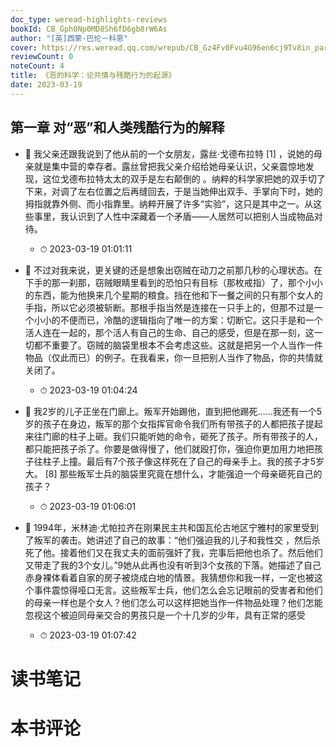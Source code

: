 ```yaml
---
doc_type: weread-highlights-reviews
bookId: CB_Gph0Np0MD8Sh6fD6gb8rW6As
author: "[英]西蒙·巴伦－科恩"
cover: https://res.weread.qq.com/wrepub/CB_Gz4Fv0Fvu4G96en6cj9Tv8in_parsecover
reviewCount: 0
noteCount: 4
title: 《恶的科学：论共情与残酷行为的起源》
date: 2023-03-19
---
```



## 第一章 对“恶”和人类残酷行为的解释


- 📌 我父亲还跟我说到了他从前的一个女朋友，露丝·戈德布拉特 [1] ，说她的母亲就是集中营的幸存者。露丝曾把我父亲介绍给她母亲认识，父亲震惊地发现，这位戈德布拉特太太的双手是左右颠倒的 。纳粹的科学家把她的双手切了下来，对调了左右位置之后再缝回去，于是当她伸出双手、手掌向下时，她的拇指就靠外侧、而小指靠里。纳粹开展了许多“实验”，这只是其中之一。从这些事里，我认识到了人性中深藏着一个矛盾——人居然可以把别人当成物品对待。 
    - ⏱ 2023-03-19 01:01:11 

- 📌 不过对我来说，更关键的还是想象出窃贼在动刀之前那几秒的心理状态。在下手的那一刹那，窃贼眼睛里看到的恐怕只有目标（那枚戒指）了，那个小小的东西，能为他换来几个星期的粮食。挡在他和下一餐之间的只有那个女人的手指，所以它必须被斩断。那根手指当然是连接在一只手上的，但那不过是一个小小的不便而已，冷酷的逻辑指向了唯一的方案：切断它。这只手是和一个活人连在一起的，那个活人有自己的生命、自己的感受，但是在那一刻，这一切都不重要了。窃贼的脑袋里根本不会考虑这些。这就是把另一个人当作一件物品（仅此而已）的例子。在我看来，你一旦把别人当作了物品，你的共情就关闭了。 
    - ⏱ 2023-03-19 01:04:24 

- 📌 我2岁的儿子正坐在门廊上。叛军开始踢他，直到把他踢死……我还有一个5岁的孩子在身边，叛军的那个女指挥官命令我们所有带孩子的人都把孩子提起来往门廊的柱子上砸。我们只能听她的命令，砸死了孩子。所有带孩子的人，都只能把孩子杀了。你要是做得慢了，他们就殴打你，强迫你更加用力地把孩子往柱子上撞。最后有7个孩子像这样死在了自己的母亲手上。我的孩子才5岁大。 [8] 那些叛军士兵的脑袋里究竟在想什么，才能强迫一个母亲砸死自己的孩子？ 
    - ⏱ 2023-03-19 01:06:01 

- 📌 1994年，米林迪·尤帕拉齐在刚果民主共和国瓦伦古地区宁雅村的家里受到了叛军的袭击。她讲述了自己的故事：“他们强迫我的儿子和我性交 ，然后杀死了他。接着他们又在我丈夫的面前强奸了我，完事后把他也杀了。然后他们又带走了我的3个女儿。”9她从此再也没有听到3个女孩的下落。她描述了自己赤身裸体看着自家的房子被烧成白地的情景。我猜想你和我一样，一定也被这个事件震惊得哑口无言。这些叛军士兵，他们怎么会忘记眼前的受害者和他们的母亲一样也是个女人？他们怎么可以这样把她当作一件物品处理？他们怎能忽视这个被迫同母亲交合的男孩只是一个十几岁的少年，具有正常的感受 
    - ⏱ 2023-03-19 01:07:42 

# 读书笔记


# 本书评论
